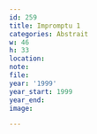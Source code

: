 ```yaml
---
id: 259
title: Impromptu 1
categories: Abstrait
w: 46
h: 33
location:
note:
file:
year: '1999'
year_start: 1999
year_end:
image:

---
```


